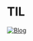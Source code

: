 # TIL
[![Blog](https://img.shields.io/badge/blog-datasw.tistory.com-important)](https://datasw.tistory.com)
